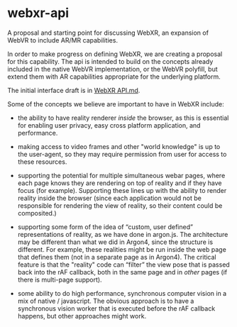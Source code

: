 # webxr-api
A proposal and starting point for discussing WebXR, an expansion of WebVR to include AR/MR capabilities.

In order to make progress on defining WebXR, we are creating a proposal for this capability.  The api is intended to build on the concepts already included in the native WebVR implementation, or the WebVR polyfill, but extend them with AR capabilities appropriate for the underlying platform.

The initial interface draft is in [WebXR API.md](https://github.com/mozilla/webxr-api/blob/master/WebXR%20API.md). 

Some of the concepts we believe are important to have in WebXR include:

- the ability to have reality renderer _inside_ the browser, as this is essential for enabling user privacy, easy cross platform application, and performance.

- making access to video frames and other "world knowledge" is up to the user-agent, so they may require permission from user for access to these resources.

- supporting the potential for multiple simultaneous webar pages, where each page knows they are rendering on top of reality and if they have focus (for example). Supporting these lines up with the ability to render reality inside the browser (since each application would not be responsible for rendering the view of reality, so their content could be composited.)

- supporting some form of the idea of “custom, user defined” representations of reality, as we have done in argon.js.  The architecture may be different than what we did in Argon4, since the structure is different.  For example, these realities might be run inside the web page that defines them (not in a separate page as in Argon4). The critical feature is that the "reality" code can “filter” the view pose that is passed back into the rAF callback, both in the same page and in _other_ pages (if there is multi-page support).

- some ability to do high performance, synchronous computer vision in a mix of native / javascript.  The obvious approach is to have a synchronous vision worker that is executed before the rAF callback happens, but other approaches might work.
